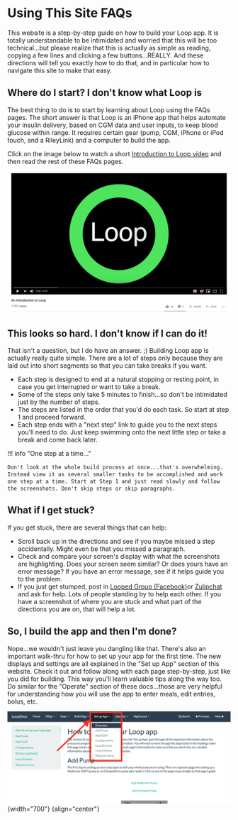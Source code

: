 # Using This Site FAQs

This website is a step-by-step guide on how to build your Loop app. It is totally understandable to be intimidated and worried that this will be too technical...but please realize that this is actually as simple as reading, copying a few lines and clicking a few buttons...REALLY. And these directions will tell you exactly how to do that, and in particular how to navigate this site to make that easy.

## Where do I start? I don't know what Loop is

The best thing to do is to start by learning about Loop using the FAQs pages. The short answer is that Loop is an iPhone app that helps automate your insulin delivery, based on CGM data and user inputs, to keep blood glucose within range. It requires certain gear (pump, CGM, iPhone or iPod touch, and a RileyLink) and a computer to build the app.

Click on the image below to watch a short [Introduction to Loop video](https://youtu.be/qw_u1lqboCs) and then read the rest of these FAQs pages.

[![img/intro-to-loop.png](img/intro-to-loop.png)](https://youtu.be/qw_u1lqboCs)

## This looks so hard. I don't know if I can do it!

That isn't a question, but I do have an answer. ;) Building Loop app is actually really quite simple. There are a lot of steps only because they are laid out into short segments so that you can take breaks if you want.

* Each step is designed to end at a natural stopping or resting point, in case you get interrupted or want to take a break.
* Some of the steps only take 5 minutes to finish...so don't be intimidated just by the number of steps.
* The steps are listed in the order that you'd do each task. So start at step 1 and proceed forward.
* Each step ends with a "next step" link to guide you to the next steps you'll need to do. Just keep swimming onto the next little step or take a break and come back later.

!!! info "One step at a time..."

    Don't look at the whole build process at once...that's overwhelming. Instead view it as several smaller tasks to be accomplished and work one step at a time. Start at Step 1 and just read slowly and follow the screenshots. Don't skip steps or skip paragraphs.

## What if I get stuck?

If you get stuck, there are several things that can help:

* Scroll back up in the directions and see if you maybe missed a step accidentally. Might even be that you missed a paragraph.
* Check and compare your screen's display with what the screenshots are highlighting. Does your screen seem similar? Or does yours have an error message? If you have an error message, see if it helps guide you to the problem.
* If you just get stumped, post in [Looped Group (Facebook)](https://www.facebook.com/groups/TheLoopedGroup/)or [Zulipchat](https://loop.zulipchat.com/) and ask for help. Lots of people standing by to help each other. If you have a screenshot of where you are stuck and what part of the directions you are on, that will help a lot.

## So, I build the app and then I'm done?

Nope...we wouldn't just leave you dangling like that. There's also an important walk-thru for how to set up your app for the first time. The new displays and settings are all explained in the "Set up App" section of this website. Check it out and follow along with each page step-by-step, just like you did for building. This way you'll learn valuable tips along the way too. Do similar for the "Operate" section of these docs...those are very helpful for understanding how you will use the app to enter meals, edit entries, bolus, etc.

![img/setup-app.png](img/setup-app.png){width="700"}
{align="center"}

